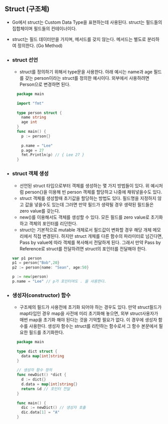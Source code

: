 ## Struct (구조체)
- Go에서 struct는 Custom Data Type을 표현하는데 사용된다. struct는 필드들의 집합체이며 필드들의 컨테이너이다.
- struct는 필드 데이터만을 가지며, 메서드를 갖지 않는다. 메서드는 별도로 분리하여 정의한다. (Go Method)

- ### struct 선언
  - struct를 정의하기 위해서 type문을 사용한다. 아래 예시는 name과 age 필드를 갖는 person이라는 struct를 정의한 예시이다. 외부에서 사용하려면 Person으로 변경하면 된다.
  ```go
    package main
    
    import "fmt"
    
    type person struct {
      name string
      age int
    }
    func main() {
      p := person{}
      
      p.name = "Lee"
      p.age = 27
      fmt.Println(p) // { Lee 27 }
    }
  ```
- ### struct 객체 생성
  - 선언된 struct 타입으로부터 객체를 생성하는 몇 가지 방법들이 있다. 위 예시처럼 person{}을 이용해 빈 person 객체를 할당하고 나중에 채워넣을수도 있다.
  - struct 객체를 생성할때 초기값을 할당하는 방법도 있다. 필드명을 지정하지 않고 값을 넣을수도 있는데 그러면 만약 필드가 생략될 경우 생략된 필드들은 zero value를 갖는다.
  - new()를 이용해서도 객체를 생성할 수 있다. 모든 필드를 zero value로 초기화하고 객체의 포인터를 리던한다.
  - struct는 기본적으로 mutable 개체로서 필드값이 변화할 경우 해당 개체 메모리에서 직접 변경된다. 하지만 struct 개체를 다른 함수의 파라미터로 넘긴다면, Pass by value에 따라 객체를 복사해서 전달하게 된다. 그래서 만약 Pass by Reference로 struct를 전달하려면 struct의 포인터를 전달해야 한다.
  ```go
  var p1 person
  p1 = person{"Bob",20}
  p2 := person{name: "Sean", age:50}
  
  p := new(person)
  p.name = "Lee" // p가 포인터여도 . 을 사용한다.
  ```
  
- ### 생성자(constructor) 함수
  - 구조체의 필드가 사용전에 초기화 되어야 하는 경우도 있다. 만약 struct필드가 map타입인 경우 map을 사전에 미리 초기화해 놓으면, 외부 struct사용자가 매번 map을 초기화 해야 된다는 것을 기억할 필요가 없다. 이 경우에 생성자 함수를 사용한다. 생성자 함수는 struct를 리턴하는 함수로서 그 함수 본문에서 필요한 필드를 초기화한다.
  ```go
    package main
    
    type dict struct {
      data map[int]string
    }
    
    // 생성자 함수 정의
    func newDict() *dict {
      d := dict{}
      d.data = map[int]string{}
      return &d // 포인터 전달
    }
    
    func main() {
      dic := newDict() // 생성자 호출
      dic.data[1] = "A"
    }
  ```
